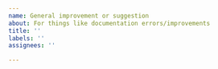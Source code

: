 ```yaml
---
name: General improvement or suggestion
about: For things like documentation errors/improvements
title: ''
labels: ''
assignees: ''

---
```



